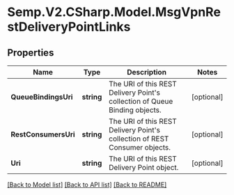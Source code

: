 # Semp.V2.CSharp.Model.MsgVpnRestDeliveryPointLinks
## Properties

Name | Type | Description | Notes
------------ | ------------- | ------------- | -------------
**QueueBindingsUri** | **string** | The URI of this REST Delivery Point&#x27;s collection of Queue Binding objects. | [optional] 
**RestConsumersUri** | **string** | The URI of this REST Delivery Point&#x27;s collection of REST Consumer objects. | [optional] 
**Uri** | **string** | The URI of this REST Delivery Point object. | [optional] 

[[Back to Model list]](../README.md#documentation-for-models) [[Back to API list]](../README.md#documentation-for-api-endpoints) [[Back to README]](../README.md)

